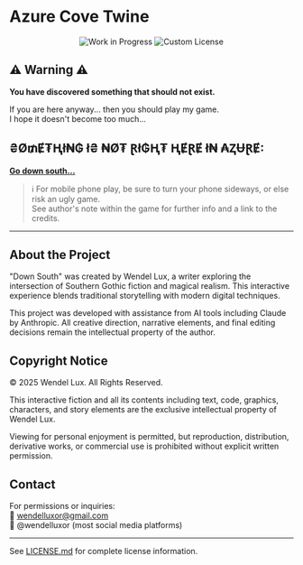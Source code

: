 # Azure Cove Twine

<div align="center">
  <img src="https://img.shields.io/badge/Status-Work%20In%20Progress-yellow" alt="Work in Progress">
  <img src="https://img.shields.io/badge/License-Custom-red" alt="Custom License">
</div>

## ⚠️ Warning ⚠️

**You have discovered something that should not exist.**

If you are here anyway... then you should play my game.  
I hope it doesn't become too much...

## ₴Ø₥Ɇ₮Ⱨł₦₲ ł₴ ₦Ø₮ Ɽł₲Ⱨ₮ ⱧɆⱤɆ ł₦ ₳ⱫɄⱤɆ:

**[Go down south...](https://wendellux.github.io/wendelluxor/)**

> ℹ️ For mobile phone play, be sure to turn your phone sideways, or else risk an ugly game.  
> See author's note within the game for further info and a link to the credits.

---

## About the Project

"Down South" was created by Wendel Lux, a writer exploring the intersection of Southern Gothic fiction and magical realism. This interactive experience blends traditional storytelling with modern digital techniques.

This project was developed with assistance from AI tools including Claude by Anthropic. All creative direction, narrative elements, and final editing decisions remain the intellectual property of the author.

## Copyright Notice

© 2025 Wendel Lux. All Rights Reserved.

This interactive fiction and all its contents including text, code, graphics, characters, and story elements are the exclusive intellectual property of Wendel Lux.

Viewing for personal enjoyment is permitted, but reproduction, distribution, derivative works, or commercial use is prohibited without explicit written permission.

## Contact

For permissions or inquiries:  
📧 wendelluxor@gmail.com  
🔗 @wendelluxor (most social media platforms)

---

See [LICENSE.md](LICENSE.md) for complete license information.
